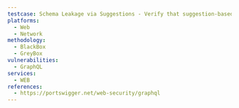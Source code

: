 ```yaml
---
testcase: Schema Leakage via Suggestions - Verify that suggestion-based enumeration tools (e.g., Clairvoyance) cannot recover schema information. Web (HTTP/HTTPS) service
platforms: 
  - Web
  - Network
methodology: 
  - BlackBox
  - GreyBox
vulnerabilities:
  - GraphQL
services:
  - WEB
references:
  - https://portswigger.net/web-security/graphql
---
```

